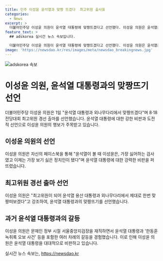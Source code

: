 ```yaml
---
title: 민주 이성윤 윤석열과 맞짱 뜨겠다  최고위원 출사표
categories:
  - News
excerpt: >
  더불어민주당 이성윤 의원이 윤석열 대통령에 맞짱뜨겠다고 선언했다. 이성윤 의원은 윤석열은 가장 싫어하는 검사였고 이제는 가장 보기 싫은 정치인이라며 외나무다리에서 윤 대통령과 맞짱뜨겠다고 밝혔다. 이에 앞서 이 의원은 윤 대통령과 여러 차례 충돌한 바 있다. 현재는 해임 의결에 반발해 행정 소송 중이다. 이성윤 의원의 이러한 발언이 화제를 모으고 있다.
feature_text: >
  ## adskorea 실시간 뉴스 속보입니다.

  더불어민주당 이성윤 의원이 윤석열 대통령에 맞짱뜨겠다고 선언했다. 이성윤 의원은 윤석열은 가장 싫어하는 검사였고 이제는 가장 보기 싫은 정치인이라며 외나무다리에서 윤 대통령과 맞짱뜨겠다고 밝혔다. 이에 앞서 이 의원은 윤 대통령과 여러 차례 충돌한 바 있다. 현재는 해임 의결에 반발해 행정 소송 중이다. 이성윤 의원의 이러한 발언이 화제를 모으고 있다.
image: 'https://newsdao.kr/res/images/meta/newsdao_breakingnews.jpg'
---
```


<p><img src="https://newsdao.kr/res/images/meta/newsdao_breakingnews.jpg" alt="adskorea 속보" /></p>

<h1>이성윤 의원, 윤석열 대통령과의 맞짱뜨기 선언</h1>

<p data-ke-size="size16">더불어민주당 이성윤 의원은 1일 "윤석열 대통령과 외나무다리에서 맞짱뜨겠다"며 8·18 전당대회 최고위원 경선 출마를 선언했습니다. 윤석열 대통령에 대한 강한 비판과 도전적 선언으로 이성윤 의원의 행보가 주목받고 있습니다.</p>

<h2 data-ke-size="size26">이성윤 의원의 선언</h2>

<p data-ke-size="size16">이성윤 의원은 자신의 페이스북을 통해 "윤석열이 볼 때 이성윤은, 가장 싫어하는 검사였고 이제는 가장 보기 싫은 정치인이 됐다"며 윤석열 대통령에 대한 강력한 비판을 퍼뜨렸습니다.</p>

<h2 data-ke-size="size26">최고위원 경선 출마 선언</h2>

<p data-ke-size="size16">이성윤 의원은 "최고위원이 되어 윤석열 용산 대통령과 외나무다리에서 제대로 한번 맞짱떠보겠다"고 강조하여, 윤석열 대통령과의 맞짱뜨기를 선언했습니다.</p>

<h2 data-ke-size="size26">과거 윤석열 대통령과의 갈등</h2>

<p data-ke-size="size16">이성윤 의원은 문재인 정부 시절 서울중앙지검장을 재직하면서 윤석열 대통령과 '한동훈 녹취록 오보 사건' 등을 포함한 여러 차례의 갈등을 경험했습니다. 이로 인해 이성윤 의원은 윤석열 대통령을 대대적으로 비판하고 있습니다.</p>
실시간 뉴스 속보는, <a href="https://newsdao.kr" rel="dofollow">https://newsdao.kr</a>


